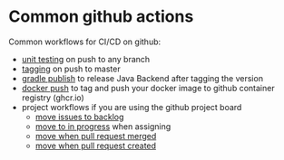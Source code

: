 # Common github actions

Common workflows for CI/CD on github:


* [unit testing](./.github/workflows/unit-test.yml) on push to any branch
* [tagging](.github/workflows/tag-version.yml) on push to master 
* [gradle publish](./.github/workflows/backend-release.yml) to release Java Backend after tagging the version
* [docker push](./.github/workflows/docker-release.yml) to tag and push your docker image to github container registry (ghcr.io)
* project workflows if you are using the github project board
  * [move issues to backlog](./.github/workflows/move-issue-to-backlog.yml)
  * [move to in progress](./.github/workflows/move-move-issue-to-inprogress.yml) when assigning
  * [move when pull request merged](./.github/workflows/move-issue-when-pr-merged.yml)
  * [move when pull request created](./.github/workflows/move-issue-when-pr-created.yml)
